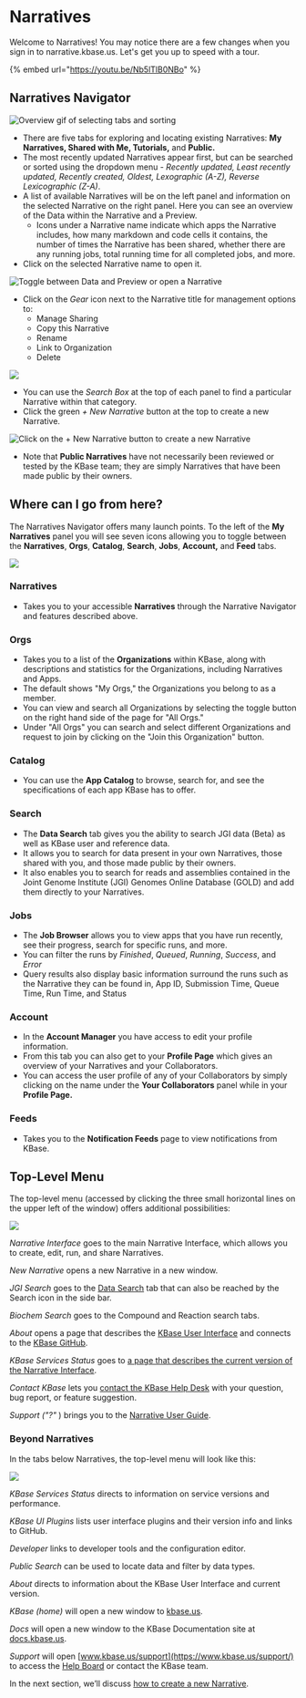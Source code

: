 # Narratives

Welcome to Narratives! You may notice there are a few changes when you sign in to narrative.kbase.us. Let's get you up to speed with a tour.&#x20;

{% embed url="https://youtu.be/Nb5lTlB0NBo" %}

## **Narratives Navigator**

![Overview gif of selecting tabs and sorting](../../.gitbook/assets/narratives\_overview.gif)

* There are five tabs for exploring and locating existing Narratives: **My Narratives, Shared with Me, Tutorials,** and **Public.**
* The most recently updated Narratives appear first, but can be searched or sorted using the dropdown menu - _Recently updated, Least recently updated, Recently created, Oldest, Lexographic (A-Z), Reverse Lexicographic (Z-A)_.
* A list of available Narratives will be on the left panel and information on the selected Narrative on the right panel. Here you can see an overview of the Data within the Narrative and a Preview. &#x20;
  * Icons under a Narrative name indicate which apps the Narrative includes, how many markdown and code cells it contains, the number of times the Narrative has been shared, whether there are any running jobs, total running time for all completed jobs, and more.
* Click on the selected Narrative name to open it.

![Toggle between Data and Preview or open a Narrative](../../.gitbook/assets/narratives\_preview.gif)

* Click on the _Gear_ icon next to the Narrative title for management options to:&#x20;
  * Manage Sharing
  * Copy this Narrative
  * Rename
  * Link to Organization
  * Delete

![](../../.gitbook/assets/managesharing.png)

* You can use the _Search Box_ at the top of each panel to find a particular Narrative within that category.
* Click the green _+ New Narrative_ button at the top to create a new Narrative.

![Click on the + New Narrative button to create a new Narrative](../../.gitbook/assets/dashboardupdate\_newnarrative.gif)

* Note that **Public Narratives** have not necessarily been reviewed or tested by the KBase team; they are simply Narratives that have been made public by their owners.

## Where can I go from here?

The Narratives Navigator offers many launch points. To the left of the **My Narratives** panel you will see seven icons allowing you to toggle between the **Narratives**, **Orgs**, **Catalog**, **Search**, **Jobs**, **Account,** and **Feed** tabs.

![](../../.gitbook/assets/newmenu.png)

### **Narratives**

* Takes you to your accessible **Narratives** through the Narrative Navigator and features described above.

### **Orgs**

* Takes you to a list of the **Organizations** within KBase, along with descriptions and statistics for the Organizations, including Narratives and Apps.&#x20;
* The default shows "My Orgs," the Organizations you belong to as a member.&#x20;
* You can view and search all Organizations by selecting the toggle button on the right hand side of the page for "All Orgs."&#x20;
* Under "All Orgs" you can search and select different Organizations and request to join by clicking on the "Join this Organization" button.&#x20;

### **Catalog**

* You can use the **App Catalog** to browse, search for, and see the specifications of each app KBase has to offer.

### **Search**

* The **Data Search** tab gives you the ability to search JGI data (Beta) as well as KBase user and reference data.
* It allows you to search for data present in your own Narratives, those shared with you, and those made public by their owners.
* It also enables you to search for reads and assemblies contained in the Joint Genome Institute (JGI) Genomes Online Database (GOLD) and add them directly to your Narratives.

### **Jobs**

* The **Job Browser** allows you to view apps that you have run recently, see their progress, search for specific runs, and more.
* You can filter the runs by _Finished_, _Queued_, _Running_, _Success_, and _Error_
* Query results also display basic information surround the runs such as the Narrative they can be found in, App ID, Submission Time, Queue Time, Run Time, and Status

### **Account**

* In the **Account Manager** you have access to edit your profile information.
* From this tab you can also get to your **Profile Page** which gives an overview of your Narratives and your Collaborators.
* You can access the user profile of any of your Collaborators by simply clicking on the name under the **Your Collaborators** panel while in your **Profile Page.**

### **Feeds**

* Takes you to the **Notification Feeds** page to view notifications from KBase.&#x20;

## Top-Level Menu

The top-level menu (accessed by clicking the three small horizontal lines on the upper left of the window) offers additional possibilities:

![](../../.gitbook/assets/NarrativeNavigator\_TopLevelMenu.png)

_Narrative Interface_ goes to the main Narrative Interface, which allows you to create, edit, run, and share Narratives.

_New Narrative_ opens a new Narrative in a new window. &#x20;

_JGI Search_ goes to the [Data Search](https://narrative.kbase.us/#jgi-search?q=) tab that can also be reached by the Search icon in the side bar.

_Biochem Search_ goes to the Compound and Reaction search tabs.&#x20;

_About_ opens a page that describes the [KBase User Interface](https://narrative.kbase.us/#about) and connects to the [KBase GitHub](https://github.com/kbase).

_KBase Services Status_ goes to [a page that describes the current version of the Narrative Interface](https://narrative.kbase.us/#about/services).

_Contact KBase_ lets you [contact the KBase Help Desk](https://www.kbase.us/support/) with your question, bug report, or feature suggestion.

_Support ("?"_ ) brings you to the [Narrative User Guide](./).

### Beyond Narratives

In the tabs below Narratives, the top-level menu will look like this:&#x20;

![](../../.gitbook/assets/Narrative\_TopLevelMenu.png)

_KBase Services Status_ directs to information on service versions and performance.&#x20;

_KBase UI Plugins_ lists user interface plugins and their version info and links to GitHub.&#x20;

_Developer_ links to developer tools and the configuration editor.&#x20;

_Public Search_ can be used to locate data and filter by data types.&#x20;

_About_ directs to information about the KBase User Interface and current version. &#x20;

_KBase (home)_ will open a new window to [kbase.us](https://www.kbase.us).

_Docs_ will open a new window to the KBase Documentation site at [docs.kbase.us](https://app.gitbook.com/o/-LrErV7S3Qxyj1T85yxI/s/-LrEs-tqcRLeDlhbWQs-/).&#x20;

_Support_ will open [www.kbase.us/support](https://www.kbase.us/support/) to access the [Help Board](../../troubleshooting/support.md) or contact the KBase team.&#x20;

In the next section, we’ll discuss [how to create a new Narrative](create.md).

